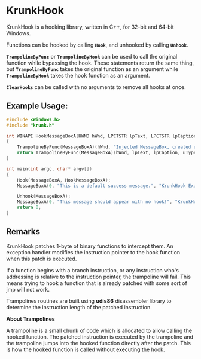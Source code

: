 # KrunkHook
KrunkHook is a hooking library, written in C++, for 32-bit and 64-bit Windows.

Functions can be hooked by calling **`Hook`**, and unhooked by calling **`Unhook`**.

**`TrampolineByFunc`** or **`TrampolineByHook`** can be used to call the original function while bypassing the hook. These statements return the same thing, but **`TrampolineByFunc`** takes the original function as an argument while **`TrampolineByHook`** takes the hook function as an argument.

**`ClearHooks`** can be called with no arguments to remove all hooks at once.


## Example Usage:

```cpp
#include <Windows.h>
#include "krunk.h"

int WINAPI HookMessageBoxA(HWND hWnd, LPCTSTR lpText, LPCTSTR lpCaption, UINT uType)
{
	TrampolineByFunc(MessageBoxA)(hWnd, "Injected MessageBox, created using KrunkHook.", lpCaption, uType);
	return TrampolineByFunc(MessageBoxA)(hWnd, lpText, lpCaption, uType);
}

int main(int argc, char* argv[])
{
	Hook(MessageBoxA, HookMessageBoxA);
	MessageBoxA(0, "This is a default success message.", "KrunkHook Example", MB_OKCANCEL);

	Unhook(MessageBoxA);
	MessageBoxA(0, "This message should appear with no hook!", "KrunkHook Example", MB_OKCANCEL);
	return 0;
}
```

## Remarks
KrunkHook patches 1-byte of binary functions to intercept them.  An exception handler modifies the instruction pointer to the hook function when this patch is executed.

If a function begins with a branch instruction, or any instruction who's addressing is relative to the instruction pointer, the trampoline will fail.  This means trying to hook a function that is already  patched with some sort of jmp will not work.

Trampolines routines are built using **udis86** disassembler library to determine the instruction length of the patched instruction.  

**About Trampolines**

A trampoline is a small chunk of code which is allocated to allow calling the hooked function.
The patched instruction is executed by the trampoline and the trampoline jumps into the hooked function directly after the patch. This is how the hooked function is called without executing the hook.